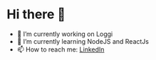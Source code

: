 # Hi there 👋

- 🔭 I’m currently working on Loggi
- 🌱 I’m currently learning NodeJS and ReactJs
- 📫 How to reach me: <a href="https://www.linkedin.com/in/luizrioja/">LinkedIn</a>
